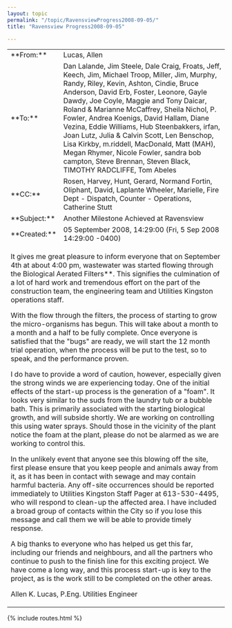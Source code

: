 ```yaml
---
layout: topic
permalink: "/topic/RavensviewProgress2008-09-05/"
title: "Ravensview Progress2008-09-05"

---
```


<table>
<tr><td>**From:**</td><td>Lucas, Allen</td></tr>
<tr><td>**To:**</td><td>
Dan Lalande, Jim Steele, Dale Craig, Froats, Jeff, Keech, Jim, Michael Troop, Miller, Jim, Murphy, Randy, Riley, Kevin, Ashton, Cindie, Bruce Anderson, David Erb, Foster, Leonore, Gayle Dawdy, Joe Coyle, Maggie and Tony Daicar, Roland & Marianne McCaffrey, Sheila Nichol, P. Fowler, Andrea Koenigs, David Hallam, Diane Vezina, Eddie Williams, Hub Steenbakkers, irfan, Joan Lutz, Julia & Calvin Scott, Len Benschop, Lisa Kirkby, m.riddell, MacDonald, Matt (MAH), Megan Rhymer, Nicole Fowler, sandra bob campton, Steve Brennan, Steven Black, TIMOTHY RADCLIFFE, Tom Abeles</td></tr>
<tr><td>**CC:**</td><td>Rosen, Harvey, Hunt, Gerard, Normand Fortin, Oliphant, David, Laplante Wheeler, Marielle, Fire Dept - Dispatch, Counter - Operations, Catherine Stutt</td></tr>
<tr><td>**Subject:**</td><td>Another Milestone Achieved at Ravensview</td></tr>
<tr><td>**Created:**</td><td>05 September 2008, 14:29:00  (Fri, 5 Sep 2008 14:29:00 -0400)</td></tr>
<tr><td colspan="2">

It gives me great pleasure to inform everyone that on September 4th at about 4:00 pm, wastewater was started flowing
through the Biological Aerated Filters**.
This signifies the culmination of a lot of hard work and tremendous effort on the part of the construction team,
the engineering team and Utilities Kingston operations staff.

With the flow through the filters, the process of starting to grow the micro-organisms has begun.
This will take about a month to a month and a half to be fully complete. Once everyone is satisfied that the "bugs" are ready,
we will start the 12 month trial operation, when the process will be put to the test, so to speak, and the performance proven.

I do have to provide a word of caution, however, especially given the strong winds we are experiencing today.
One of the initial effects of the start-up process is the generation of a "foam".
It looks very similar to the suds from the laundry tub or a bubble bath. This is primarily associated with the starting biological growth, and will subside shortly. We are working on controlling this using water sprays. Should those in the vicinity of the plant notice the foam at the plant, please do not be alarmed as we are working to control this.

In the unlikely event that anyone see this blowing off the site, first please ensure that you keep people and animals away from it, as it has been in contact with sewage and may contain harmful bacteria. Any off-site occurrences should be reported immediately to Utilities Kingston Staff Pager at 613-530-4495, who will respond to clean-up the affected area. I have included a broad group of contacts within the City so if you lose this message and call them we will be able to provide timely response.

A big thanks to everyone who has helped us get this far, including our friends and neighbours, and all the partners who continue to push to the finish line for this exciting project. We have come a long way, and this process start-up is key to the project, as is the work still to be completed on the other areas.

Allen K. Lucas, P.Eng.
Utilities Engineer

</td></tr>
</table>

{% include routes.html %}

